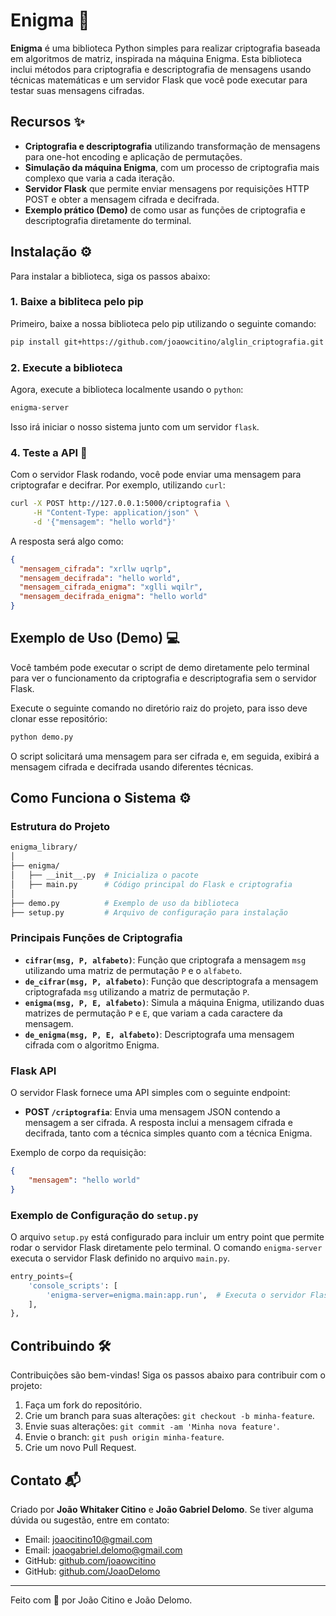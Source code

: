 
# Enigma 🧩

**Enigma** é uma biblioteca Python simples para realizar criptografia baseada em algoritmos de matriz, inspirada na máquina Enigma. Esta biblioteca inclui métodos para criptografia e descriptografia de mensagens usando técnicas matemáticas e um servidor Flask que você pode executar para testar suas mensagens cifradas.

## Recursos ✨
- **Criptografia e descriptografia** utilizando transformação de mensagens para one-hot encoding e aplicação de permutações.
- **Simulação da máquina Enigma**, com um processo de criptografia mais complexo que varia a cada iteração.
- **Servidor Flask** que permite enviar mensagens por requisições HTTP POST e obter a mensagem cifrada e decifrada.
- **Exemplo prático (Demo)** de como usar as funções de criptografia e descriptografia diretamente do terminal.

## Instalação ⚙️

Para instalar a biblioteca, siga os passos abaixo:

### 1. Baixe a bibliteca pelo pip 

Primeiro, baixe a nossa biblioteca pelo pip utilizando o seguinte comando:

```bash
pip install git+https://github.com/joaowcitino/alglin_criptografia.git
```

### 2. Execute a biblioteca

Agora, execute a biblioteca localmente usando o `python`:

```bash
enigma-server
```

Isso irá iniciar o nosso sistema junto com um servidor `flask`.

### 4. Teste a API 🚀

Com o servidor Flask rodando, você pode enviar uma mensagem para criptografar e decifrar. Por exemplo, utilizando `curl`:

```bash
curl -X POST http://127.0.0.1:5000/criptografia \
     -H "Content-Type: application/json" \
     -d '{"mensagem": "hello world"}'
```

A resposta será algo como:

```json
{
  "mensagem_cifrada": "xrllw uqrlp",
  "mensagem_decifrada": "hello world",
  "mensagem_cifrada_enigma": "xglli wqilr",
  "mensagem_decifrada_enigma": "hello world"
}
```

## Exemplo de Uso (Demo) 💻

Você também pode executar o script de demo diretamente pelo terminal para ver o funcionamento da criptografia e descriptografia sem o servidor Flask.

Execute o seguinte comando no diretório raiz do projeto, para isso deve clonar esse repositório:

```bash
python demo.py
```

O script solicitará uma mensagem para ser cifrada e, em seguida, exibirá a mensagem cifrada e decifrada usando diferentes técnicas.

## Como Funciona o Sistema ⚙️

### Estrutura do Projeto

```bash
enigma_library/
│
├── enigma/
│   ├── __init__.py  # Inicializa o pacote
│   ├── main.py      # Código principal do Flask e criptografia
│
├── demo.py          # Exemplo de uso da biblioteca
├── setup.py         # Arquivo de configuração para instalação
```

### Principais Funções de Criptografia

- **`cifrar(msg, P, alfabeto)`**: Função que criptografa a mensagem `msg` utilizando uma matriz de permutação `P` e o `alfabeto`.
- **`de_cifrar(msg, P, alfabeto)`**: Função que descriptografa a mensagem criptografada `msg` utilizando a matriz de permutação `P`.
- **`enigma(msg, P, E, alfabeto)`**: Simula a máquina Enigma, utilizando duas matrizes de permutação `P` e `E`, que variam a cada caractere da mensagem.
- **`de_enigma(msg, P, E, alfabeto)`**: Descriptografa uma mensagem cifrada com o algoritmo Enigma.

### Flask API

O servidor Flask fornece uma API simples com o seguinte endpoint:

- **POST `/criptografia`**: Envia uma mensagem JSON contendo a mensagem a ser cifrada. A resposta inclui a mensagem cifrada e decifrada, tanto com a técnica simples quanto com a técnica Enigma.

Exemplo de corpo da requisição:

```json
{
    "mensagem": "hello world"
}
```

### Exemplo de Configuração do `setup.py`

O arquivo `setup.py` está configurado para incluir um entry point que permite rodar o servidor Flask diretamente pelo terminal. O comando `enigma-server` executa o servidor Flask definido no arquivo `main.py`.

```python
entry_points={
    'console_scripts': [
        'enigma-server=enigma.main:app.run',  # Executa o servidor Flask
    ],
},
```

## Contribuindo 🛠️

Contribuições são bem-vindas! Siga os passos abaixo para contribuir com o projeto:

1. Faça um fork do repositório.
2. Crie um branch para suas alterações: `git checkout -b minha-feature`.
3. Envie suas alterações: `git commit -am 'Minha nova feature'`.
4. Envie o branch: `git push origin minha-feature`.
5. Crie um novo Pull Request.

## Contato 📬

Criado por **João Whitaker Citino** e **João Gabriel Delomo**. Se tiver alguma dúvida ou sugestão, entre em contato:

- Email: [joaocitino10@gmail.com](mailto:joaocitino10@gmail.com)
- Email: [joaogabriel.delomo@gmail.com](mailto:joaogabriel.delomo@gmail.com)
- GitHub: [github.com/joaowcitino](https://github.com/joaowcitino)
- GitHub: [github.com/JoaoDelomo](https://github.com/JoaoDelomo)

---

Feito com 💖 por João Citino e João Delomo.